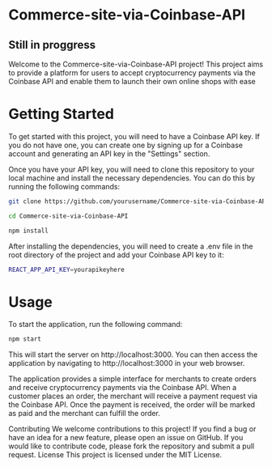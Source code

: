 <h1>Commerce-site-via-Coinbase-API</h1>
<h2>Still in proggress</h2>
Welcome to the Commerce-site-via-Coinbase-API project! This project aims to provide a platform for users to accept cryptocurrency payments via the Coinbase API and enable them to launch their own online shops with ease

<h1>Getting Started</h1>
To get started with this project, you will need to have a Coinbase API key. If you do not have one, you can create one by signing up for a Coinbase account and generating an API key in the "Settings" section.

Once you have your API key, you will need to clone this repository to your local machine and install the necessary dependencies. You can do this by running the following commands:


```sh
git clone https://github.com/yourusername/Commerce-site-via-Coinbase-API.git
```
```sh
cd Commerce-site-via-Coinbase-API
```
```sh
npm install
```

After installing the dependencies, you will need to create a .env file in the root directory of the project and add your Coinbase API key to it:

```sh
REACT_APP_API_KEY=yourapikeyhere
```



<h1>Usage</h1>
To start the application, run the following command:

```sh
npm start
```

This will start the server on http://localhost:3000. You can then access the application by navigating to http://localhost:3000 in your web browser.

The application provides a simple interface for merchants to create orders and receive cryptocurrency payments via the Coinbase API. When a customer places an order, the merchant will receive a payment request via the Coinbase API. Once the payment is received, the order will be marked as paid and the merchant can fulfill the order.

Contributing
We welcome contributions to this project! If you find a bug or have an idea for a new feature, please open an issue on GitHub. If you would like to contribute code, please fork the repository and submit a pull request.
License
This project is licensed under the MIT License.
